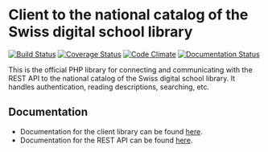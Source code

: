 Client to the national catalog of the Swiss digital school library
==================================================================

[![Build Status](https://travis-ci.org/educach/dsb-client.svg?branch=master)](https://travis-ci.org/educach/dsb-client) [![Coverage Status](https://coveralls.io/repos/educach/dsb-client/badge.svg)](https://coveralls.io/r/educach/dsb-client) [![Code Climate](https://codeclimate.com/github/educach/dsb-client/badges/gpa.svg)](https://codeclimate.com/github/educach/dsb-client) [![Documentation Status](https://readthedocs.org/projects/dsb-client/badge/?version=latest)](https://readthedocs.org/projects/dsb-client/?badge=latest)

This is the official PHP library for connecting and communicating with the REST API to the national catalog of the Swiss digital school library. It handles authentication, reading descriptions, searching, etc.

Documentation
-------------

* Documentation for the client library can be found [here](http://dsb-client.readthedocs.org/en/latest/).
* Documentation for the REST API can be found [here](https://dsb-api.educa.ch/latest/doc/).


